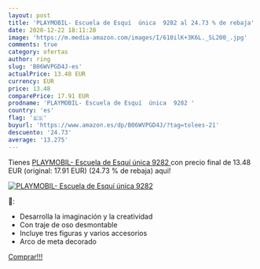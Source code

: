 ```yaml
---
layout: post
title: 'PLAYMOBIL- Escuela de Esquí  única  9282 al 24.73 % de rebaja'
date: 2020-12-22 18:11:28
image: 'https://m.media-amazon.com/images/I/610ilK+3K6L._SL200_.jpg'
comments: true
category: ofertas
author: ring
slug: 'B06WVPGD4J-es'
actualPrice: 13.48 EUR
currency: EUR
price: 13.48
comparePrice: 17.91 EUR
prodname: 'PLAYMOBIL- Escuela de Esquí  única  9282 '
country: 'es'
flag: '🇪🇸'
buyurl: 'https://www.amazon.es/dp/B06WVPGD4J/?tag=tolees-21'
descuento: '24.73'
average: '13.275'
---
```


Tienes [PLAYMOBIL- Escuela de Esquí  única  9282 ](https://www.amazon.es/dp/B06WVPGD4J/?tag=tolees-21) con precio final de  13.48 EUR (original: 17.91 EUR) (24.73 %  de rebaja) aqui!

[![PLAYMOBIL- Escuela de Esquí  única  9282](https://m.media-amazon.com/images/I/610ilK+3K6L._SL200_.jpg)](https://www.amazon.es/dp/B06WVPGD4J/?tag=tolees-21)

🔎:

- Desarrolla la imaginación y la creatividad
- Con traje de oso desmontable
- Incluye tres figuras y varios accesorios
- Arco de meta decorado

[Comprar!!!](https://www.amazon.es/dp/B06WVPGD4J/?tag=tolees-21)
